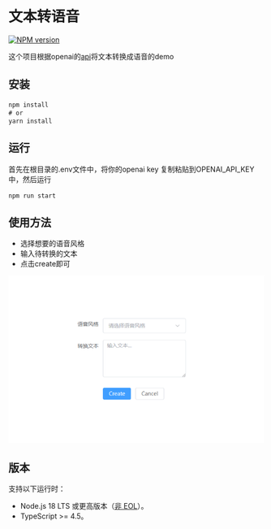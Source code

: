 # 文本转语音

[![NPM version](https://camo.githubusercontent.com/f93a08d362d2b3b30264e81d9391d4d02bfec6d7dec4bd866534f073fe851965/68747470733a2f2f696d672e736869656c64732e696f2f6e706d2f762f6f70656e61692e737667)](https://npmjs.org/package/openai)

这个项目根据openai的[api](https://platform.openai.com/docs/guides/text-to-speech)将文本转换成语音的demo

## 安装

```shell
npm install
# or
yarn install
```

## 运行

首先在根目录的.env文件中，将你的openai key 复制粘贴到OPENAI_API_KEY中，然后运行

```shell
npm run start
```

## 使用方法

* 选择想要的语音风格
* 输入待转换的文本
* 点击create即可

![image-20231113180716691](./public/index.png)



## 版本

支持以下运行时：

* Node.js 18 LTS 或更高版本（[非 EOL](https://endoflife.date/nodejs)）。
* TypeScript >= 4.5。









